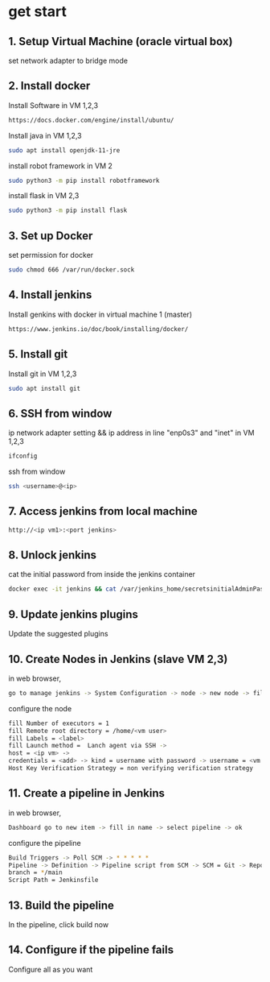 # get start 

## 1. Setup Virtual Machine (oracle virtual box)
set network adapter to bridge mode
## 2. Install docker
Install Software in VM 1,2,3
```bash
https://docs.docker.com/engine/install/ubuntu/
```
Install java in VM 1,2,3
```bash
sudo apt install openjdk-11-jre
```
install robot framework in VM 2
```bash
sudo python3 -m pip install robotframework
```
install flask in VM 2,3
```bash
sudo python3 -m pip install flask
```
## 3. Set up Docker
set permission for docker
```bash
sudo chmod 666 /var/run/docker.sock
```
## 4. Install jenkins
Install genkins with docker in virtual machine 1 (master)
```bash
https://www.jenkins.io/doc/book/installing/docker/
```
## 5. Install git
Install git in VM 1,2,3
```bash
sudo apt install git
```
## 6. SSH from window
ip network adapter setting && ip address in line "enp0s3" and "inet" in VM 1,2,3
```bash
ifconfig
```
ssh from window

```bash
ssh <username>@<ip>
```
## 7. Access jenkins from local machine
```bash
http://<ip vm1>:<port jenkins>
```
## 8. Unlock jenkins
cat the initial password from inside the jenkins container
```bash
docker exec -it jenkins && cat /var/jenkins_home/secretsinitialAdminPassword
```
## 9. Update jenkins plugins
Update the suggested plugins

## 10. Create Nodes in Jenkins (slave VM 2,3) 
in web browser, 
```bash
go to manage jenkins -> System Configuration -> node -> new node -> fill in name and select permanent agent
```
configure the node
```bash
fill Number of executors = 1
fill Remote root directory = /home/<vm user>
fill Labels = <label>
fill Launch method =  Lanch agent via SSH -> 
host = <ip vm> -> 
credentials = <add> -> kind = username with password -> username = <vm user> -> password = <vm password>
Host Key Verification Strategy = non verifying verification strategy
```

## 11. Create a pipeline in Jenkins
in web browser, 
```bash
Dashboard go to new item -> fill in name -> select pipeline -> ok
```
configure the pipeline
```bash
Build Triggers -> Poll SCM -> * * * * *
Pipeline -> Definition -> Pipeline script from SCM -> SCM = Git -> Repository URL = <git url> -> Credentials = <add> -> kind = username with password -> username = <git user> -> password = <git password>
branch = */main
Script Path = Jenkinsfile
```
## 13. Build the pipeline
In the pipeline, click build now

## 14. Configure if the pipeline fails
Configure all as you want